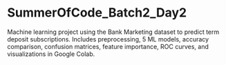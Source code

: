 # SummerOfCode_Batch2_Day2
Machine learning project using the Bank Marketing dataset to predict term deposit subscriptions. Includes preprocessing, 5 ML models, accuracy comparison, confusion matrices, feature importance, ROC curves, and visualizations in Google Colab.
